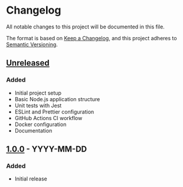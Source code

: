 # Changelog

All notable changes to this project will be documented in this file.

The format is based on [Keep a Changelog](https://keepachangelog.com/en/1.0.0/),
and this project adheres to [Semantic Versioning](https://semver.org/spec/v2.0.0.html).

## [Unreleased]

### Added
- Initial project setup
- Basic Node.js application structure
- Unit tests with Jest
- ESLint and Prettier configuration
- GitHub Actions CI workflow
- Docker configuration
- Documentation

## [1.0.0] - YYYY-MM-DD

### Added
- Initial release

[Unreleased]: https://github.com/smarlonfabiano/new/compare/v1.0.0...HEAD
[1.0.0]: https://github.com/smarlonfabiano/new/releases/tag/v1.0.0